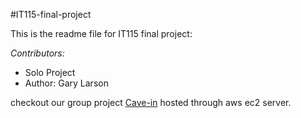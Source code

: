 #IT115-final-project

This is the readme file for IT115 final project:

*Contributors:*
* Solo Project
 * Author: Gary Larson

checkout our group project  [Cave-in](http://3.143.58.19/index.html) hosted through aws ec2 server.
